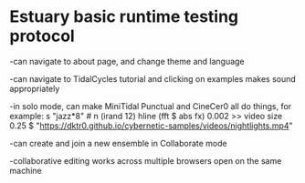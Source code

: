# Estuary basic runtime testing protocol

-can navigate to about page, and change theme and language

-can navigate to TidalCycles tutorial and clicking on examples makes sound appropriately

-in solo mode, can make MiniTidal Punctual and CineCer0 all do things, for example:
s "jazz*8" # n (irand 12)
hline (fft $ abs fx) 0.002 >> video
size 0.25 $ "https://dktr0.github.io/cybernetic-samples/videos/nightlights.mp4"

-can create and join a new ensemble in Collaborate mode

-collaborative editing works across multiple browsers open on the same machine
